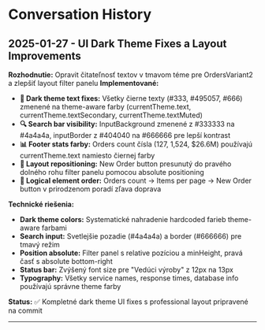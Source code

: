 # Conversation History

## 2025-01-27 - UI Dark Theme Fixes a Layout Improvements
**Rozhodnutie:** Opravit čitateľnosť textov v tmavom téme pre OrdersVariant2 a zlepšiť layout filter panelu
**Implementované:**
- **🎨 Dark theme text fixes:** Všetky čierne texty (#333, #495057, #666) zmenené na theme-aware farby (currentTheme.text, currentTheme.textSecondary, currentTheme.textMuted)
- **🔍 Search bar visibility:** InputBackground zmenené z #333333 na #4a4a4a, inputBorder z #404040 na #666666 pre lepší kontrast
- **📊 Footer stats farby:** Orders count čísla (127, 1,524, $26.6M) používajú currentTheme.text namiesto čiernej farby
- **📍 Layout repositioning:** New Order button presunutý do pravého dolného rohu filter panelu pomocou absolute positioning
- **🎯 Logical element order:** Orders count → Items per page → New Order button v prirodzenom poradí zľava doprava

**Technické riešenia:**
- **Dark theme colors:** Systematické nahradenie hardcoded farieb theme-aware farbami
- **Search input:** Svetlejšie pozadie (#4a4a4a) a border (#666666) pre tmavý režim
- **Position absolute:** Filter panel s relative pozíciou a minHeight, pravá časť s absolute bottom-right
- **Status bar:** Zvýšený font size pre "Vedúci výroby" z 12px na 13px
- **Typography:** Všetky service names, response times, database info používajú správne theme farby

**Status:** ✅ Kompletné dark theme UI fixes s professional layout pripravené na commit

---